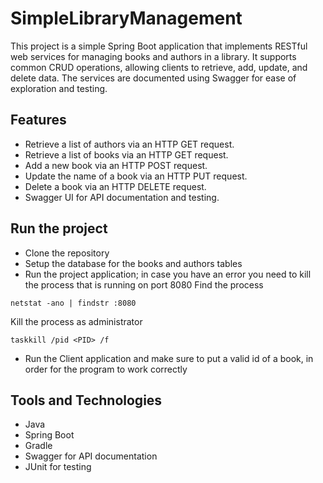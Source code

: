 # SimpleLibraryManagement

This project is a simple Spring Boot application that implements RESTful web services for managing books and authors in a library. It supports common CRUD operations, allowing clients to retrieve, add, update, and delete data. The services are documented using Swagger for ease of exploration and testing.

## Features
- Retrieve a list of authors via an HTTP GET request.
- Retrieve a list of books via an HTTP GET request.
- Add a new book via an HTTP POST request.
- Update the name of a book via an HTTP PUT request.
- Delete a book via an HTTP DELETE request.
- Swagger UI for API documentation and testing.

## Run the project
- Clone the repository
- Setup the database for the books and authors tables
- Run the project application; in case you have an error you need to kill the process that is running on port 8080
Find the process
```
netstat -ano | findstr :8080
```
Kill the process as administrator
```
taskkill /pid <PID> /f
```
- Run the Client application and make sure to put a valid id of a book, in order for the program to work correctly

## Tools and Technologies
- Java
- Spring Boot
- Gradle
- Swagger for API documentation
- JUnit for testing
